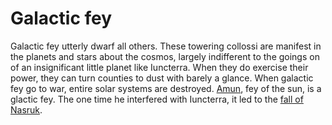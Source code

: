 # Galactic fey

Galactic fey utterly dwarf all others. These towering collossi are manifest in the planets and stars about the cosmos, largely indifferent to the goings on of an insignificant little planet like Iuncterra. When they do exercise their power, they can turn counties to dust with barely a glance. When galactic fey go to war, entire solar systems are destroyed. [Amun](/lore/cosmology/fey/galactic_fey/amun.md), fey of the sun, is a glactic fey. The one time he interfered with Iuncterra, it led to the [fall of Nasruk](/stories/fall_of_nasruk.md).